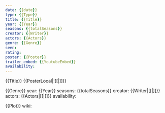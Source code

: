 ```yaml
---
date: {{date}}
type: {{Type}}
title: {{Title}}
year: {{Year}}
seasons: {{totalSeasons}}
creator: {{Writer}}
actors: {{Actors}}
genre: {{Genre}}
seen:
rating: 
poster: {{Poster}}
trailer_embed: {{YoutubeEmbed}}
availability:
---
```

{{Title}}
{{PosterLocal|![[|]]}}

{{Genre}}
year: {{Year}}
seasons: {{totalSeasons}}
creator: {{Writer|[[|]]}}
actors: {{Actors|[[|]]}}
availability:

{{Plot}}
wiki: 


